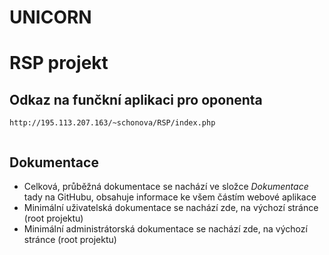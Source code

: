 # UNICORN
# RSP projekt

## Odkaz na funčkní aplikaci pro oponenta

```
http://195.113.207.163/~schonova/RSP/index.php


```
## Dokumentace
+ Celková, průběžná dokumentace se nachází ve složce *Dokumentace* tady na GitHubu, obsahuje informace ke všem částím webové aplikace
+ Minimální uživatelská dokumentace se nachází zde, na výchozí stránce (root projektu)
+ Minimální administrátorská dokumentace se nachází zde, na výchozí stránce (root projektu) 
